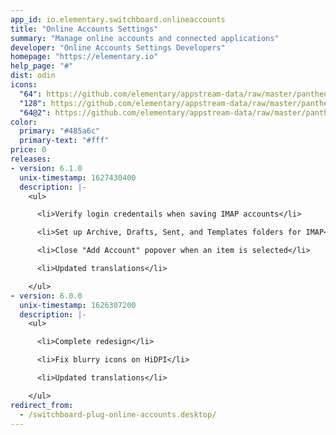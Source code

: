 ```yaml
---
app_id: io.elementary.switchboard.onlineaccounts
title: "Online Accounts Settings"
summary: "Manage online accounts and connected applications"
developer: "Online Accounts Settings Developers"
homepage: "https://elementary.io"
help_page: "#"
dist: odin
icons:
  "64": https://github.com/elementary/appstream-data/raw/master/pantheon-data/main/icons/64x64/switchboard-plug-online-accounts_preferences-desktop-online-accounts.png
  "128": https://github.com/elementary/appstream-data/raw/master/pantheon-data/main/icons/128x128/switchboard-plug-online-accounts_preferences-desktop-online-accounts.png
  "64@2": https://github.com/elementary/appstream-data/raw/master/pantheon-data/main/icons/64x64@2/switchboard-plug-online-accounts_preferences-desktop-online-accounts.png
color:
  primary: "#485a6c"
  primary-text: "#fff"
price: 0
releases:
- version: 6.1.0
  unix-timestamp: 1627430400
  description: |-
    <ul>

      <li>Verify login credentails when saving IMAP accounts</li>

      <li>Set up Archive, Drafts, Sent, and Templates folders for IMAP</li>

      <li>Close "Add Account" popover when an item is selected</li>

      <li>Updated translations</li>

    </ul>
- version: 6.0.0
  unix-timestamp: 1626307200
  description: |-
    <ul>

      <li>Complete redesign</li>

      <li>Fix blurry icons on HiDPI</li>

      <li>Updated translations</li>

    </ul>
redirect_from:
  - /switchboard-plug-online-accounts.desktop/
---
```


